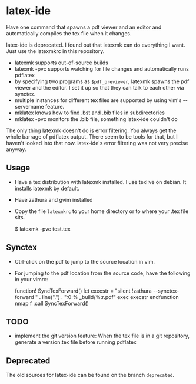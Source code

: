 # latex-ide

Have one command that spawns a pdf viewer and an editor and automatically
compiles the tex file when it changes.

latex-ide is deprecated. I found out that latexmk can do everything I want.
Just use the latexmkrc in this repository.

- latexmk supports out-of-source builds
- latexmk -pvc supports watching for file changes and automatically runs pdflatex
- by specifying two programs as `$pdf_previewer`, latexmk spawns the pdf viewer
  and the editor. I set it up so that they can talk to each other via synctex.
- multiple instances for different tex files are supported by using vim's
  --servername feature.
- mklatex knows how to find .bst and .bib files in subdirectories
- mklatex -pvc monitors the .bib file, something latex-ide couldn't do

The only thing latexmk doesn't do is error filtering. You always get the whole
barrage of pdflatex output. There seem to be tools for that, but I haven't
looked into that now. latex-ide's error filtering was not very precise anyway.


## Usage

- Have a tex distribution with latexmk installed. I use texlive on debian. It
  installs latexmk by default.
- Have zathura and gvim installed
- Copy the file `latexmkrc` to your home directory or to where your .tex file sits.

    $ latexmk -pvc test.tex


## Synctex

- Ctrl-click on the pdf to jump to the source location in vim.
- For jumping to the pdf location from the source code, have the following in your vimrc:

    function! SyncTexForward()
      let execstr = "silent !zathura --synctex-forward " . line(".") . ":0:% _build/%:r.pdf"
      exec execstr
    endfunction
    nmap <Leader>f :call SyncTexForward()<CR><C-l>


## TODO

- implement the git version feature: When the tex file is in a git repository,
  generate a version.tex file before running pdflatex


## Deprecated

The old sources for latex-ide can be found on the branch `deprecated`.
